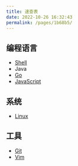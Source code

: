 ```yaml
---
title: 速查表
date: 2022-10-26 16:32:43
permalink: /pages/1b68b5/
---
```


## 编程语言

- [Shell]()
- Java
- [Go](/pages/918089/)
- [JavaScript]()

## 系统

- [Linux]()

## 工具

- [Git]()
- [Vim]()
